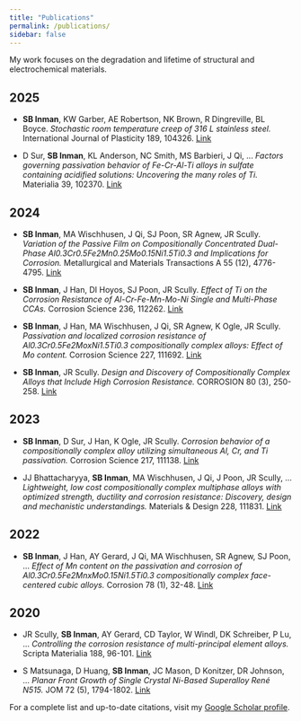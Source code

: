 ```yaml
---
title: "Publications"
permalink: /publications/
sidebar: false
---
```


My work focuses on the degradation and lifetime of structural and electrochemical materials.

## 2025

- **SB Inman**, KW Garber, AE Robertson, NK Brown, R Dingreville, BL Boyce. *Stochastic room temperature creep of 316 L stainless steel.* International Journal of Plasticity 189, 104326. [Link](https://www.sciencedirect.com/science/article/abs/pii/S0749641925000853)

- D Sur, **SB Inman**, KL Anderson, NC Smith, MS Barbieri, J Qi, ... *Factors governing passivation behavior of Fe-Cr-Al-Ti alloys in sulfate containing acidified solutions: Uncovering the many roles of Ti.* Materialia 39, 102370. [Link](https://www.sciencedirect.com/science/article/abs/pii/S2589152925000377)

## 2024

- **SB Inman**, MA Wischhusen, J Qi, SJ Poon, SR Agnew, JR Scully. *Variation of the Passive Film on Compositionally Concentrated Dual-Phase Al0.3Cr0.5Fe2Mn0.25Mo0.15Ni1.5Ti0.3 and Implications for Corrosion.* Metallurgical and Materials Transactions A 55 (12), 4776-4795. [Link](https://link.springer.com/article/10.1007/s11661-024-07572-9)

- **SB Inman**, J Han, DI Hoyos, SJ Poon, JR Scully. *Effect of Ti on the Corrosion Resistance of Al-Cr-Fe-Mn-Mo-Ni Single and Multi-Phase CCAs.* Corrosion Science 236, 112262. [Link](https://www.sciencedirect.com/science/article/abs/pii/S0010938X24004578)

- **SB Inman**, J Han, MA Wischhusen, J Qi, SR Agnew, K Ogle, JR Scully. *Passivation and localized corrosion resistance of Al0.3Cr0.5Fe2MoxNi1.5Ti0.3 compositionally complex alloys: Effect of Mo content.* Corrosion Science 227, 111692. [Link](https://www.sciencedirect.com/science/article/abs/pii/S0010938X23007357)

- **SB Inman**, JR Scully. *Design and Discovery of Compositionally Complex Alloys that Include High Corrosion Resistance.* CORROSION 80 (3), 250-258. [Link](https://content.ampp.org/corrosion/article-abstract/80/3/250/96284/Design-and-Discovery-of-Compositionally-Complex?redirectedFrom=fulltext)

## 2023

- **SB Inman**, D Sur, J Han, K Ogle, JR Scully. *Corrosion behavior of a compositionally complex alloy utilizing simultaneous Al, Cr, and Ti passivation.* Corrosion Science 217, 111138. [Link](https://www.sciencedirect.com/science/article/abs/pii/S0010938X23001804)

- JJ Bhattacharyya, **SB Inman**, MA Wischhusen, J Qi, J Poon, JR Scully, ... *Lightweight, low cost compositionally complex multiphase alloys with optimized strength, ductility and corrosion resistance: Discovery, design and mechanistic understandings.* Materials & Design 228, 111831. [Link](https://www.sciencedirect.com/science/article/pii/S0264127523002460)

## 2022

- **SB Inman**, J Han, AY Gerard, J Qi, MA Wischhusen, SR Agnew, SJ Poon, ... *Effect of Mn content on the passivation and corrosion of Al0.3Cr0.5Fe2MnxMo0.15Ni1.5Ti0.3 compositionally complex face-centered cubic alloys.* Corrosion 78 (1), 32-48. [Link](https://content.ampp.org/corrosion/article/78/1/32/2465/Effect-of-Mn-Content-on-the-Passivation-and)

## 2020

- JR Scully, **SB Inman**, AY Gerard, CD Taylor, W Windl, DK Schreiber, P Lu, ... *Controlling the corrosion resistance of multi-principal element alloys.* Scripta Materialia 188, 96-101. [Link](https://www.sciencedirect.com/science/article/abs/pii/S1359646220304334)

- S Matsunaga, D Huang, **SB Inman**, JC Mason, D Konitzer, DR Johnson, ... *Planar Front Growth of Single Crystal Ni-Based Superalloy René N515.* JOM 72 (5), 1794-1802. [Link](https://par.nsf.gov/servlets/purl/10201137)

For a complete list and up-to-date citations, visit my [Google Scholar profile](https://scholar.google.com/citations?hl=en&user=bAFenwEAAAAJ).
